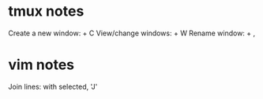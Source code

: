 # tmux notes

Create a new window: <prefix> + C
View/change windows: <prefix> + W
Rename window: <prefix> + ,

# vim notes

Join lines: with selected, 'J'

